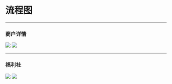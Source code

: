 # 流程图

---

### 商户详情
![](https://t.alipayobjects.com/images/T19udpXb0fXXXXXXXX.png)
![](https://t.alipayobjects.com/images/T1I2FpXeXXXXXXXXXX.png)

---

### 福利社
![](https://t.alipayobjects.com/images/T1W2xpXlxXXXXXXXXX.png)
![](https://t.alipayobjects.com/images/T1z1dpXdlfXXXXXXXX.png)

